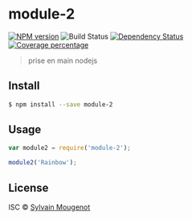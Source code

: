 # module-2 
[![NPM version][npm-image]][npm-url] 
![Build Status](https://travis-ci.org/smougenot/node4fun.svg?branch=master) 
[![Dependency Status][daviddm-image]][daviddm-url] 
[![Coverage percentage][coveralls-image]][coveralls-url]

> prise en main nodejs


## Install

```sh
$ npm install --save module-2
```


## Usage

```js
var module2 = require('module-2');

module2('Rainbow');
```

## License

ISC © [Sylvain Mougenot]()


[npm-image]: https://badge.fury.io/js/module-2.svg
[npm-url]: https://npmjs.org/package/module-2
[travis-image]: https://travis-ci.org/smougenot/module-2.svg?branch=master
[travis-url]: https://travis-ci.org/smougenot/module-2
[daviddm-image]: https://david-dm.org/smougenot/module-2.svg?theme=shields.io
[daviddm-url]: https://david-dm.org/smougenot/module-2
[coveralls-image]: https://coveralls.io/repos/smougenot/module-2/badge.svg
[coveralls-url]: https://coveralls.io/r/smougenot/module-2
